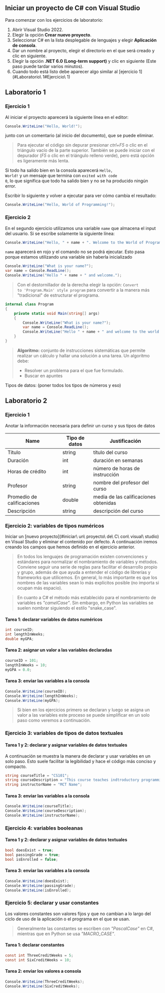 ## Iniciar un proyecto de C\# con Visual Studio
Para comenzar con los ejercicios de laboratorio:
1. Abrir Visual Studio 2022.
2. Elegir la opción <strong>Crear nuevo proyecto</strong>.
3. Seleccionar C# en la lista desplegable de lenguajes y elegir <strong>Aplicación de consola</strong>.
4. Dar un nombre al proyecto, elegir el directorio en el que será creado y clic en siguiente.
5. Elegir la opción <strong>.NET 6.0 (Long-term support)</strong> y clic en siguiente (Este paso puede tardar varios minutos).
6. Cuando todo está listo debe aparecer algo similar al [ejercicio 1](#Laboratorio\ 1#Ejercicio\ 1)

## Laboratorio 1
### Ejercicio 1
Al iniciar el proyecto aparecerá la siguiente línea en el editor:
```csharp
Console.WriteLine("Hello, World!");
```
junto con un comentario (al inicio del documento), que se puede eliminar.

> Para ejecutar el código sin depurar presionar *ctrl+F5* o clic en el triángulo vacío de la parte superior. También se puede iniciar con el depurador (*F5* o clic en el triángulo relleno verde), pero está opción es ligeramente más lenta. 

Si todo ha salido bien en la consola aparecerá <code>Hello, World!</code> y un mensaje que termina con <code>exited with code 0</code>, lo que significa que todo ha salido bien y no se ha producido ningún error.

Escribir lo siguiente y volver a ejecutar para ver cómo cambia el resultado:
```csharp
Console.WriteLine("Hello, World of Programming!");
```
### Ejercicio 2 
En el segundo ejercicio utilizamos una variable <code>name</code> que almacena el input del usuario. Si se escribe solamente la siguiente línea:
```csharp
Console.WriteLine("Hello, " + name + ". Welcome to the World of Programming!")
```
<code>name</code> aparecerá en rojo y el comando no se podrá ejecutar. Esto pasa porque estamos utilizando una variable sin haberla inicializado 


```csharp
Console.WriteLine("What is your name?");
var name = Console.ReadLine();
Console.WriteLine("Hello " + name + " and welcome.");
```

> Con el destornillador de la derecha elegir la opción: <code>Convert to 'Program.Main' style program</code> para convertir a la manera más "tradicional" de estructurar el programa.

```csharp
internal class Program
{
    private static void Main(string[] args)
    {
        Console.WriteLine("What is your name?");
        var name = Console.ReadLine();
        Console.WriteLine("Hello " + name + " and welcome to the world of programming.");
    }
}
```

> **Algoritmo:** conjunto de instrucciones sistemáticas que permite realizar un cálculo y hallar una solución a una tarea.
>Un algoritmo debe:
> * Resolver un problema para el que fue formulado.
> * Buscar en apuntes

Tipos de datos: (poner todos los tipos de números y eso)

## Laboratorio 2
### Ejercicio 1
Anotar la información necesaria para definir un curso y sus tipos de datos

Name | Tipo de datos | Justificación
------------|-----------------|--------------
Título | string | título del curso
Duración | int | duración en semanas
Horas de crédito | int | número de horas de instrucción
Profesor | string | nombre del profesor del curso
Promedio de calificaciones | double | media de las calificaciones obtenidas
Descripción | string | descripción del curso

### Ejercicio 2: variables de tipos numéricos
Iniciar un [nuevo proyecto](#iniciar\ un\ proyecto\ de\ C\ con\ visual\ studio) en Visual Studio y eliminar el contenido por defecto. A continuación iremos creando los campos que hemos definido en el ejercicio anterior.

> En todos los lenguajes de programación existen convenciones y estándares para normalizar el nombramiento de variables y métodos. Conviene seguir una serie de reglas para facilitar el desarrollo propio y grupo, además de que ayuda a entender el código de librerías y frameworks que utilicemos. En general, lo más importante es que los nombres de las variables sean lo más explícitos posible (no importa si ocupan más espacio).

> En cuanto a C# el método más establecido para el nombramiento de variables es *"camelCase"*. Sin embargo, en Python las variables se suelen nombrar siguiendo el estilo "snake_case".

#### Tarea 1: declarar variables de datos numéricos
```csharp
int courseID;
int lengthInWeeks;
double myGPA;
```
#### Tarea 2: asignar un valor a las variables declaradas
```csharp
courseID = 101;
lengthInWeeks = 10;
myGPA = 0.0;
```
#### Tarea 3: enviar las variables a la consola
```csharp
Console.WriteLine(courseID);
Console.WriteLine(lengthInWeeks);
Console.WriteLine(myGPA);

```

> Si bien en los ejercicios primero se declaran y luego se asigna un valor a las variables este proceso se puede simplificar en un solo paso como veremos a continuación.

### Ejercicio 3: variables de tipos de datos textuales
#### Tarea 1 y 2: declarar y asignar variables de datos textuales
A continuación se muestra la manera de declarar y usar variables en un solo paso. Esto suele facilitar la legibilidad y hace el código más conciso y compacto.
```csharp
string courseTitle = "CS101"; 
string courseDescription = "This course teaches indtroductory programming topics.";
string instructorName = "MCT Name";
```
#### Tarea 3: enviar las variables a la consola
```csharp
Console.WriteLine(courseTitle);
Console.WriteLine(courseDescription);
Console.WriteLine(instructorName);
```

### Ejercicio 4: variables booleanas
#### Tarea 1 y 2: declarar y asignar variables de datos textuales
```csharp
bool doesExist = true;
bool passingGrade = true;
bool isEnrolled = false;
```
#### Tarea 3: enviar las variables a la consola
```csharp
Console.WriteLine(doesExist);
Console.WriteLine(passingGrade);
Console.WriteLine(isEnrolled);
```
### Ejercicio 5:  declarar y usar constantes
Los valores constantes son valores fijos y que no cambian a lo largo del ciclo de uso de la aplicación o el programa en el que se usan.
> Generalmente las constantes se escriben con *"PascalCase"* en C#, mientras que en Python se usa *"MACRO_CASE"*.
#### Tarea 1: declarar constantes
```csharp
const int ThreeCreditWeeks = 5;
const int SixCreditWeeks = 10;
```
#### Tarea 2: enviar los valores a consola
```csharp
Console.WriteLine(ThreeCreditWeeks);
Console.WriteLine(SixCreditWeeks);
```